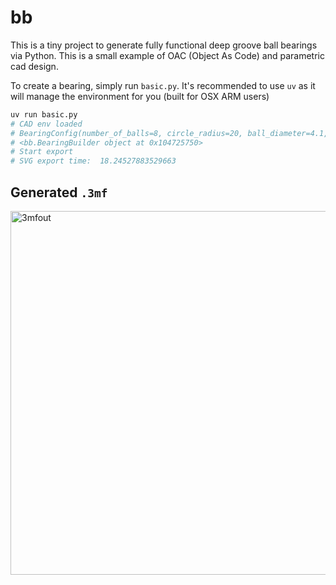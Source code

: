 # bb

This is a tiny project to generate fully functional deep groove ball bearings via Python. This is a small example of OAC (Object As Code) and parametric cad design.

To create a bearing, simply run `basic.py`. It's recommended to use `uv` as it will manage the environment for you (built for OSX ARM users)

```bash
uv run basic.py
# CAD env loaded
# BearingConfig(number_of_balls=8, circle_radius=20, ball_diameter=4.1, thickness=4)
# <bb.BearingBuilder object at 0x104725750>
# Start export
# SVG export time:  18.24527883529663
```


## Generated `.3mf`

<img width="582" alt="3mfout" src="https://github.com/user-attachments/assets/cf85ef14-9c94-47e6-89f5-5b940a096ab1">
